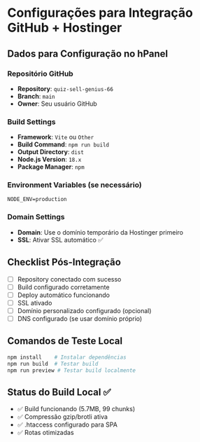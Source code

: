 # Configurações para Integração GitHub + Hostinger

## Dados para Configuração no hPanel

### Repositório GitHub
- **Repository**: `quiz-sell-genius-66`
- **Branch**: `main`
- **Owner**: Seu usuário GitHub

### Build Settings
- **Framework**: `Vite` ou `Other`
- **Build Command**: `npm run build`
- **Output Directory**: `dist`
- **Node.js Version**: `18.x`
- **Package Manager**: `npm`

### Environment Variables (se necessário)
```
NODE_ENV=production
```

### Domain Settings
- **Domain**: Use o domínio temporário da Hostinger primeiro
- **SSL**: Ativar SSL automático ✅

## Checklist Pós-Integração

- [ ] Repository conectado com sucesso
- [ ] Build configurado corretamente
- [ ] Deploy automático funcionando
- [ ] SSL ativado
- [ ] Domínio personalizado configurado (opcional)
- [ ] DNS configurado (se usar domínio próprio)

## Comandos de Teste Local
```bash
npm install    # Instalar dependências
npm run build  # Testar build
npm run preview # Testar build localmente
```

## Status do Build Local ✅
- ✅ Build funcionando (5.7MB, 99 chunks)
- ✅ Compressão gzip/brotli ativa
- ✅ .htaccess configurado para SPA
- ✅ Rotas otimizadas

